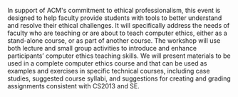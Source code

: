 
In support of ACM's commitment to ethical professionalism, this event is designed to help faculty provide students with tools to better understand and resolve their ethical challenges. It will specifically address the needs of faculty who are teaching or are about to teach computer ethics, either as a stand-alone course, or as part of another course. The workshop will use both lecture and small group activities to introduce and enhance participants’ computer ethics teaching skills. We will present materials to be used in a complete computer ethics course and that can be used as examples and exercises in specific technical courses, including case studies, suggested course syllabi, and suggestions for creating and grading assignments consistent with CS2013 and SE. 

